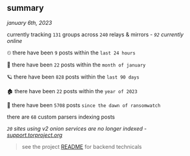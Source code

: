 
## summary
_january 6th, 2023_

currently tracking `131` groups across `240` relays & mirrors - _`92` currently online_

⏲ there have been `9` posts within the `last 24 hours`

🦈 there have been `22` posts within the `month of january`

🪐 there have been `828` posts within the `last 90 days`

🏚 there have been `22` posts within the `year of 2023`

🦕 there have been `5708` posts `since the dawn of ransomwatch`

there are `68` custom parsers indexing posts

_`20` sites using v2 onion services are no longer indexed - [support.torproject.org](https://support.torproject.org/onionservices/v2-deprecation/)_

> see the project [README](https://github.com/joshhighet/ransomwatch#ransomwatch--) for backend technicals
